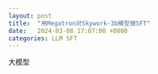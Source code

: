 ```yaml
---
layout: post
title:  "用Megatron对Skywork-3b模型做SFT"
date:   2024-03-08 17:07:00 +0800
categories: LLM SFT
---
```

大模型